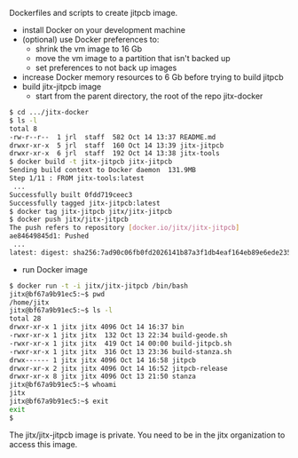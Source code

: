 Dockerfiles and scripts to create jitpcb image.

- install Docker on your development machine
- (optional) use Docker preferences to:
  - shrink the vm image to 16 Gb
  - move the vm image to a partition that isn't backed up
  - set preferences to not back up images
- increase Docker memory resources to 6 Gb before trying to build jitpcb
- build jitx-jitpcb image
  - start from the parent directory, the root of the repo jitx-docker
```bash
$ cd .../jitx-docker
$ ls -l
total 8
-rw-r--r--  1 jrl  staff  582 Oct 14 13:37 README.md
drwxr-xr-x  5 jrl  staff  160 Oct 14 13:39 jitx-jitpcb
drwxr-xr-x  6 jrl  staff  192 Oct 14 13:38 jitx-tools
$ docker build -t jitx-jitpcb jitx-jitpcb
Sending build context to Docker daemon  131.9MB
Step 1/11 : FROM jitx-tools:latest
 ...
Successfully built 0fdd719ceec3
Successfully tagged jitx-jitpcb:latest
$ docker tag jitx-jitpcb jitx/jitx-jitpcb
$ docker push jitx/jitx-jitpcb
The push refers to repository [docker.io/jitx/jitx-jitpcb]
ae84649845d1: Pushed 
 ...
latest: digest: sha256:7ad90c06fb0fd2026141b87a3f1db4eaf164eb89e6ede235b98cbdac8df3fb5a size: 3045
```
- run Docker image
```bash
$ docker run -t -i jitx/jitx-jitpcb /bin/bash
jitx@bf67a9b91ec5:~$ pwd
/home/jitx
jitx@bf67a9b91ec5:~$ ls -l
total 28
drwxr-xr-x 1 jitx jitx 4096 Oct 14 16:37 bin
-rwxr-xr-x 1 jitx jitx  132 Oct 13 22:34 build-geode.sh
-rwxr-xr-x 1 jitx jitx  419 Oct 14 00:00 build-jitpcb.sh
-rwxr-xr-x 1 jitx jitx  316 Oct 13 23:36 build-stanza.sh
drwx------ 1 jitx jitx 4096 Oct 14 16:58 jitpcb
drwxr-xr-x 2 jitx jitx 4096 Oct 14 16:52 jitpcb-release
drwxr-xr-x 8 jitx jitx 4096 Oct 13 21:50 stanza
jitx@bf67a9b91ec5:~$ whoami
jitx
jitx@bf67a9b91ec5:~$ exit
exit
$
```
The jitx/jitx-jitpcb image is private. You need to be in the jitx organization to access this image.

